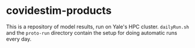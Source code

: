 # covidestim-products

This is a repository of model results, run on Yale's HPC cluster. `dailyRun.sh` and
the `proto-run` directory contain the setup for doing automatic runs every day.
